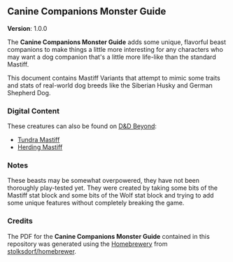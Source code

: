 ## Canine Companions Monster Guide

**Version**: 1.0.0

The **Canine Companions Monster Guide** adds some unique, flavorful beast companions to make things a little more interesting for any characters who may want a dog companion that's a little more life-like than the standard Mastiff.

This document contains Mastiff Variants that attempt to mimic some traits and stats of real-world dog breeds like the Siberian Husky and German Shepherd Dog.

### Digital Content

These creatures can also be found on [D&D Beyond](https://www.dndbeyond.com/):
  - [Tundra Mastiff](https://www.dndbeyond.com/monsters/68836-tundra-mastiff)
  - [Herding Mastiff](https://www.dndbeyond.com/monsters/68880-herding-mastiff)

### Notes

These beasts may be somewhat overpowered, they have not been thoroughly play-tested yet. They were created by taking some bits of the Mastiff stat block and some bits of the Wolf stat block and trying to add some unique features without completely breaking the game.

### Credits

The PDF for the **Canine Companions Monster Guide** contained in this repository was generated using the [Homebrewery](http://homebrewery.naturalcrit.com/) from [stolksdorf/homebrewer](https://github.com/stolksdorf/homebrewery).